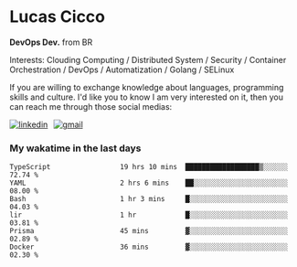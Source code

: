 # Lucas Cicco

**DevOps Dev.** from BR

Interests: Clouding Computing / Distributed System / Security / Container Orchestration / DevOps / Automatization / Golang / SELinux

If you are willing to exchange knowledge about languages, programming skills and culture. I'd like you to know I am very interested on it, then you can reach me through those social medias:

<div style="display: flex; align-items: center; gap: 10px;">
  <a href="https://www.linkedin.com/in/lucas-vitor-de-cicco" target="_blank">
    <img
      src="https://img.shields.io/badge/-LinkedIn-%230077B5?style=for-the-badge&logo=linkedin&logoColor=white"
      alt="linkedin"
      target="_blank" 
    />
  </a>
  <a href="mailto:lucasvitorx1@gmail.com">
      <img
        src="https://img.shields.io/badge/-Gmail-%23333?style=for-the-badge&logo=gmail&logoColor=white"
        alt="gmail"
        target="_blank"
      />
  </a>
</div>

### My wakatime in the last days

<!--START_SECTION:waka-->

```text
TypeScript                 19 hrs 10 mins  ██████████████████▒░░░░░░   72.74 %
YAML                       2 hrs 6 mins    ██░░░░░░░░░░░░░░░░░░░░░░░   08.00 %
Bash                       1 hr 3 mins     █░░░░░░░░░░░░░░░░░░░░░░░░   04.03 %
lir                        1 hr            █░░░░░░░░░░░░░░░░░░░░░░░░   03.81 %
Prisma                     45 mins         ▓░░░░░░░░░░░░░░░░░░░░░░░░   02.89 %
Docker                     36 mins         ▓░░░░░░░░░░░░░░░░░░░░░░░░   02.30 %
```

<!--END_SECTION:waka-->
